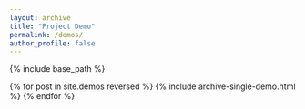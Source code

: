 ```yaml
---
layout: archive
title: "Project Demo"
permalink: /demos/
author_profile: false
---
```


{% include base_path %}

{% for post in site.demos reversed %}
  {% include archive-single-demo.html %}
{% endfor %}
